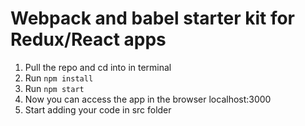 # Webpack and babel starter kit for Redux/React apps

1. Pull the repo and cd into in terminal
2. Run `npm install`
3. Run `npm start`
4. Now you can access the app in the browser localhost:3000
5. Start adding your code in src folder